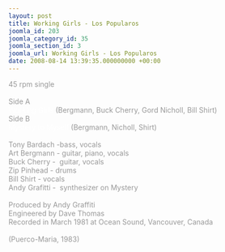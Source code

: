 ```yaml
---
layout: post
title: Working Girls - Los Popularos
joomla_id: 203
joomla_category_id: 35
joomla_section_id: 3
joomla_url: Working Girls - Los Popularos
date: 2008-08-14 13:39:35.000000000 +00:00
---
```

<span style="color: #999999">45 rpm single</span><br />
<span style="color: #ffffff"><br />
<span style="color: #999999">Side A</span><br />
Working Girls <span style="color: #999999">(Bergmann, Buck Cherry, Gord Nicholl, Bill Shirt)</span><br />
<span style="color: #999999">Side B</span> <br />
Mystery to Myself <span style="color: #999999">(Bergmann, Nicholl, Shirt)</span></span><br />
<br />
<span style="color: #999999">Tony Bardach -bass, vocals<br />
Art Bergmann - guitar, piano, vocals<br />
Buck Cherry -&nbsp; guitar, vocals<br />
Zip Pinhead - drums<br />
Bill Shirt - vocals<br />
Andy Grafitti -&nbsp; synthesizer on Mystery</span><br />
<span style="color: #999999"><br />
Produced by Andy Graffiti</span><br />
<span style="color: #999999">Engineered by Dave Thomas</span><br />
<span style="color: #999999">Recorded in March 1981 at Ocean Sound, Vancouver, Canada</span><br />
<br />
 <span style="color: #999999">(Puerco-Maria, 1983)</span><br />
